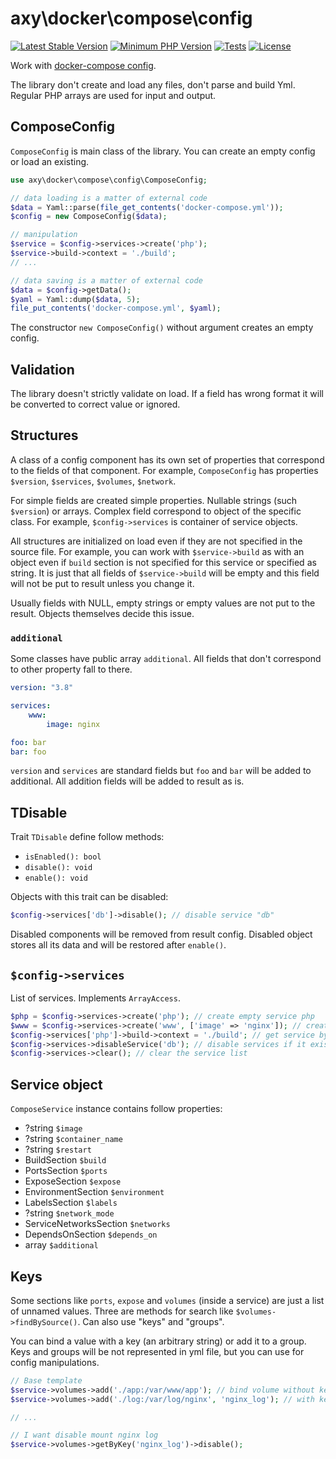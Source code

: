 # axy\docker\compose\config

[![Latest Stable Version](https://img.shields.io/packagist/v/axy/docker-compose-config.svg?style=flat-square)](https://packagist.org/packages/axy/docker-compose-config)
[![Minimum PHP Version](https://img.shields.io/badge/php-%3E%3D%208.0-8892BF.svg?style=flat-square)](https://php.net/)
[![Tests](https://github.com/axypro/docker-compose-config/actions/workflows/test.yml/badge.svg)](https://github.com/axypro/docker-compose-config/actions/workflows/test.yml)
[![License](https://poser.pugx.org/axy/docker-compose-config/license)](LICENSE)

Work with [docker-compose config](https://docs.docker.com/compose/compose-file/).

The library don't create and load any files, don't parse and build Yml.
Regular PHP arrays are used for input and output.

## ComposeConfig

`ComposeConfig` is main class of the library.
You can create an empty config or load an existing.

```php
use axy\docker\compose\config\ComposeConfig;

// data loading is a matter of external code
$data = Yaml::parse(file_get_contents('docker-compose.yml'));
$config = new ComposeConfig($data);

// manipulation
$service = $config->services->create('php');
$service->build->context = './build';
// ...

// data saving is a matter of external code
$data = $config->getData();
$yaml = Yaml::dump($data, 5);
file_put_contents('docker-compose.yml', $yaml);
```

The constructor `new ComposeConfig()` without argument creates an empty config.

## Validation

The library doesn't strictly validate on load.
If a field has wrong format it will be converted to correct value or ignored.

## Structures

A class of a config component has its own set of properties that correspond to the fields of that component.
For example, `ComposeConfig` has properties `$version`, `$services`, `$volumes`, `$network`.

For simple fields are created simple properties.
Nullable strings (such `$version`) or arrays.
Complex field correspond to object of the specific class.
For example, `$config->services` is container of service objects.

All structures are initialized on load even if they are not specified in the source file.
For example, you can work with `$service->build` as with an object even if `build` section is not specified for this service or specified as string.
It is just that all fields of `$service->build` will be empty and this field will not be put to result unless you change it.

Usually fields with NULL, empty strings or empty values are not put to the result.
Objects themselves decide this issue.

### `additional`

Some classes have public array `additional`.
All fields that don't correspond to other property fall to there.

```yml
version: "3.8"

services:
    www:
        image: nginx

foo: bar
bar: foo
```

`version` and `services` are standard fields but `foo` and `bar` will be added to additional.
All addition fields will be added to result as is.

## TDisable

Trait `TDisable` define follow methods:

* `isEnabled(): bool`
* `disable(): void`
* `enable(): void`

Objects with this trait can be disabled:

```php
$config->services['db']->disable(); // disable service "db"
```

Disabled components will be removed from result config.
Disabled object stores all its data and will be restored after `enable()`.

## `$config->services`

List of services.
Implements `ArrayAccess`.

```php
$php = $config->services->create('php'); // create empty service php
$www = $config->services->create('www', ['image' => 'nginx']); // create service based on loaded config
$config->services['php']->build->context = './build'; // get service by name
$config->services->disableService('db'); // disable services if it exists
$config->services->clear(); // clear the service list
```

## Service object

`ComposeService` instance contains follow properties:

* ?string `$image`
* ?string `$container_name`
* ?string `$restart`
* BuildSection `$build`
* PortsSection `$ports`
* ExposeSection `$expose`
* EnvironmentSection `$environment`
* LabelsSection `$labels`
* ?string `$network_mode`
* ServiceNetworksSection `$networks`
* DependsOnSection `$depends_on`
* array `$additional`

## Keys

Some sections like `ports`, `expose` and `volumes` (inside a service) are just a list of unnamed values.
Three are methods for search like `$volumes->findBySource()`.
Can also use "keys" and "groups".

You can bind a value with a key (an arbitrary string) or add it to a group.
Keys and groups will be not represented in yml file, but you can use for config manipulations.

```php
// Base template
$service->volumes->add('./app:/var/www/app'); // bind volume without key
$service->volumes->add('./log:/var/log/nginx', 'nginx_log'); // with key "nginx_log"

// ...

// I want disable mount nginx log
$service->volumes->getByKey('nginx_log')->disable();
```
